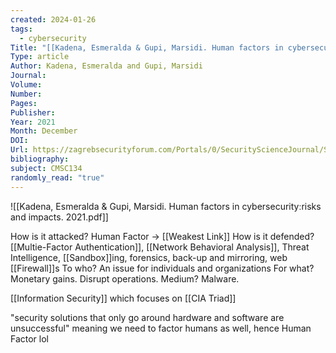 ```yaml
---
created: 2024-01-26
tags:
  - cybersecurity
Title: "[[Kadena, Esmeralda & Gupi, Marsidi. Human factors in cybersecurity׃ risks and impacts. 2021.|Human Factors in Cybersecurity: Risks and Impacts]]"
Type: article
Author: Kadena, Esmeralda and Gupi, Marsidi
Journal: 
Volume: 
Number: 
Pages: 
Publisher: 
Year: 2021
Month: December
DOI: 
Url: https://zagrebsecurityforum.com/Portals/0/SecurityScienceJournal/SSJ%202_2_4%20HUMAN%20FACTORS%20IN%20CYBERSECURITY%20RISKS%20AND%20IMPACTS.PDF
bibliography: 
subject: CMSC134
randomly_read: "true"
---
```


![[Kadena, Esmeralda & Gupi, Marsidi. Human factors in cybersecurity׃ risks and impacts. 2021.pdf]]

How is it attacked? Human Factor -> [[Weakest Link]]
How is it defended? [[Multie-Factor Authentication]], [[Network Behavioral Analysis]], Threat Intelligence, [[Sandbox]]ing, forensics, back-up and mirroring, web [[Firewall]]s
To who? An issue for individuals and organizations
For what? Monetary gains. Disrupt operations.
Medium? Malware.

[[Information Security]] which focuses on [[CIA Triad]]



"security solutions that only go around hardware and software are unsuccessful" meaning we need to factor humans as well, hence Human Factor lol